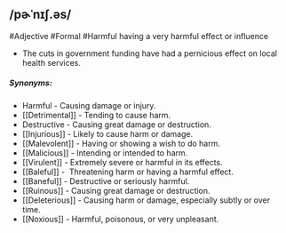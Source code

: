 ## /pɚˈnɪʃ.əs/  
#Adjective  #Formal  #Harmful 
having a very harmful effect or influence

- The cuts in government funding have had a pernicious effect on local health services.

##### Synonyms:
- Harmful - Causing damage or injury.
- [[Detrimental]] - Tending to cause harm.
- Destructive - Causing great damage or destruction.
- [[Injurious]] - Likely to cause harm or damage.
- [[Malevolent]] - Having or showing a wish to do harm.
- [[Malicious]] - Intending or intended to harm.
- [[Virulent]] - Extremely severe or harmful in its effects.
- [[Baleful]] -  Threatening harm or having a harmful effect.
- [[Baneful]] - Destructive or seriously harmful.
- [[Ruinous]] - Causing great damage or destruction.
- [[Deleterious]] - Causing harm or damage, especially subtly or over time.
- [[Noxious]] - Harmful, poisonous, or very unpleasant.